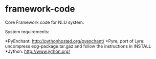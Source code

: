 # framework-code
Core Framework code for NLU system.

System requirements:

*PyEnchant: http://pythonhosted.org/pyenchant/
*Pyre, port of Lyre: uncompress ecg-package.tar.gaz and follow the instructions in INSTALL
*Jython: http://www.jython.org/
